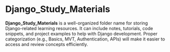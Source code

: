 # Django_Study_Materials
**Django_Study_Materials** is a well-organized folder name for storing Django-related learning resources. It can include notes, tutorials, code snippets, and project examples to help with Django development. Proper categorization (e.g., Basics, MVT, Authentication, APIs) will make it easier to access and review concepts efficiently.
